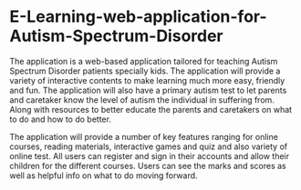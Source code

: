 # E-Learning-web-application-for-Autism-Spectrum-Disorder
The application is a web-based application tailored for teaching Autism Spectrum Disorder patients specially kids. The application will provide a variety of interactive contents to make learning much more easy, friendly and fun. The application will also have a primary autism test to let parents and caretaker know the level of autism the individual in suffering from. Along with resources to better educate the parents and caretakers on what to do and how to do better.

The application will provide a number of key features ranging for online courses, reading materials, interactive games and quiz and also variety of online test. All users can register and sign in their accounts and allow their children for the different courses. Users can see the marks and scores as well as helpful info on what to do moving forward.

